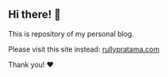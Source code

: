 ## Hi there! 👋

This is repository of my personal blog.

Please visit this site instead: [rullypratama.com](rullypratama.com)

Thank you! ❤️
